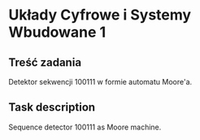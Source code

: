 # Układy Cyfrowe i Systemy Wbudowane 1
## Treść zadania

Detektor sekwencji 100111 w formie automatu Moore'a.

## Task description

Sequence detector 100111 as Moore machine.
